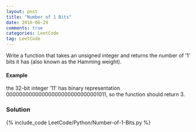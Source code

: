 ```yaml
---
layout: post
title: "Number of 1 Bits"
date: 2016-06-29
comments: true
categories: LeetCode
tag: LeetCode
---
```


Write a function that takes an unsigned integer and returns the number of ’1' bits it has (also known as the Hamming weight).

#### Example 
the 32-bit integer ’11' has binary representation 00000000000000000000000000001011, so the function should return 3.

<!--more-->
### Solution
{% include_code LeetCode/Python/Number-of-1-Bits.py %}
